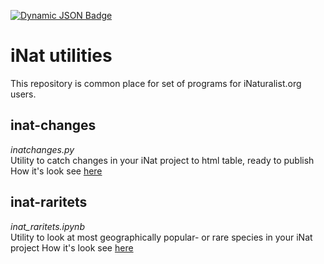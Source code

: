 [![Dynamic JSON Badge](https://img.shields.io/badge/dynamic/json?url=https%3A%2F%2Finat-changes-deploy-status.onrender.com%2Fsrv-cm0tvola73kc73ebeqdg&query=status&style=flat-square&logo=render&label=Render%3A%20iNat-changes&color=green&link=https%3A%2F%2Finat-changes.onrender.com)](https://inat-changes.onrender.com)




# iNat utilities

This repository is common place for set of programs for iNaturalist.org users.

## inat-changes
*inatchanges.py*  
Utility to catch changes in your iNat project to html table, ready to publish
How it's look see [here](https://www.inaturalist.org/projects/tsyurupy-i-ego-lesa/journal/84447-osen-zima-2022-23-uchastniki-proekta)

## inat-raritets
*inat_raritets.ipynb*  
Utility to look at most geographically popular- or rare species in your iNat project
How it's look see [here]([https://www.inaturalist.org/projects/tsyurupy-i-ego-lesa/journal/84447-osen-zima-2022-23-uchastniki-proekta](https://www.inaturalist.org/projects/tsyurupy-i-ego-lesa/journal/75872-osen-zima-2022-23-samye-populyarnye-vidy))
